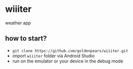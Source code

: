 # wiiiter
weather app

## how to start?
- `git clone https://github.com/goldenpears/wiiiter.git`
- import `wiiiter` folder via Android Studio
- run on the emulator or your device in the debug mode
